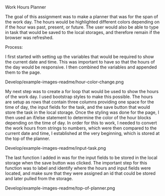Work Hours Planner

The goal of this assignment was to make a planner that was for the span of the work day. The hours would be highlighted different colors depending on if the hour was past, present, or future. The user would also be able to type in task that would be saved to the local storages, and therefore remain if the browser was refreshed. 


Process:

I first started with setting up the variables that would be required to show the current date and time. This was important to have so that the hours of the day would be responsive. I then combined the variables and appended them to the page. 

Develop/example-images-readme/hour-color-change.png

My next step was to create a for loop that would be used to show the hours of the work day. I used bootstrap styles to make this possible. The hours are setup as rows that contain three columns providing one space for the time of day, the input fields for the task, and the save button that would store the task in the local storage. Once the styling was done for the page, I then used an if/else statement to determine the color of the hour blocks depending on the time of day. In order for this to work, I needed to convert the work hours from strings to numbers, which were then compared to the current date and time, I established at the very beginning, which is stored at the top of the planner. 

Develop/example-images-readme/input-task.png

The last function I added in was for the input fields to be stored in the local storage when the save button was clicked. The important step for this function was to label and identify where the hours and input fields were located, and make sure that they were assigned an id that could be stored and later pulled from the storage. 

Develop/example-images-readme/top-of-planner.png
